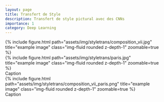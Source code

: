 ```yaml
---
layout: page
title: Transfert de Style
description: Transfert de style pictural avec des CNNs
importance: 1
category: Deep Learning
---
```


<div class="row">
    <div class="col">
        {% include figure.html path="assets/img/styletrans/composition_vii.jpg" title="example image" class="img-fluid rounded z-depth-1" zoomable=true %}
    </div>
    <div class="col">
        {% include figure.html path="assets/img/styletrans/paris.jpg" title="example image" class="img-fluid rounded z-depth-1" zoomable=true %}
    </div>
</div>
<div class="caption">
    Caption
</div>

<div class="row">
    <div class="col-sm mt-3 mt-md-0">
        {% include figure.html path="assets/img/styletrans/composition_vii_paris.png" title="example image" class="img-fluid rounded z-depth-1" zoomable=true %}
    </div>
</div>
<div class="caption">
    Caption
</div>
